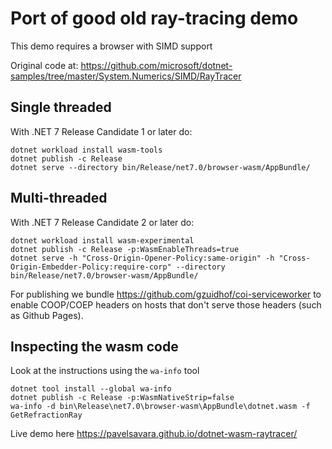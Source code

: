 # Port of good old ray-tracing demo


This demo requires a browser with SIMD support

Original code at: https://github.com/microsoft/dotnet-samples/tree/master/System.Numerics/SIMD/RayTracer

## Single threaded

With .NET 7 Release Candidate 1 or later do:

```
dotnet workload install wasm-tools
dotnet publish -c Release
dotnet serve --directory bin/Release/net7.0/browser-wasm/AppBundle/
```

## Multi-threaded

With .NET 7 Release Candidate 2 or later do:

```
dotnet workload install wasm-experimental
dotnet publish -c Release -p:WasmEnableThreads=true
dotnet serve -h "Cross-Origin-Opener-Policy:same-origin" -h "Cross-Origin-Embedder-Policy:require-corp" --directory bin/Release/net7.0/browser-wasm/AppBundle/
```

For publishing we bundle https://github.com/gzuidhof/coi-serviceworker to enable COOP/COEP headers on hosts that don't serve those headers (such as Github Pages).

## Inspecting the wasm code

Look at the instructions using the `wa-info` tool

```
dotnet tool install --global wa-info
dotnet publish -c Release -p:WasmNativeStrip=false
wa-info -d bin\Release\net7.0\browser-wasm\AppBundle\dotnet.wasm -f GetRefractionRay
```

Live demo here https://pavelsavara.github.io/dotnet-wasm-raytracer/
